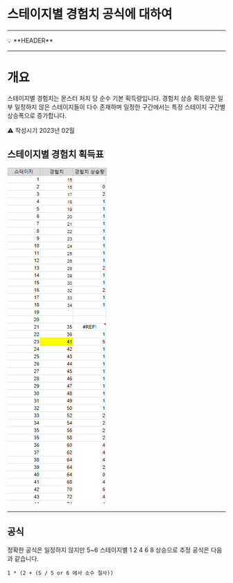 # 스테이지별 경험치 공식에 대하여

---

<aside>
💡 **HEADER**

</aside>

---

# 개요

스테이지별 경험치는 몬스터 처치 당 순수 기본 획득량입니다.
경험치 상승 획득량은 일부 일정하지 않은 스테이지들이 다수 존재하며 일정한 구간에서는 특정 스테이지 구간별 상승폭으로 증가합니다.

<aside>
⚠️ 작성시기 2023년 02월

</aside>

## 스테이지별 경험치 획득표

![image](image/stageExp.png)
***

## 공식
정확한 공식은 일정하지 않지만 
5~6 스테이지별 1 2 4 6 8 상승으로 추정 공식은 다음과 같습니다.

```
1 * (2 + (S / 5 or 6 에서 소수 절사))
```

